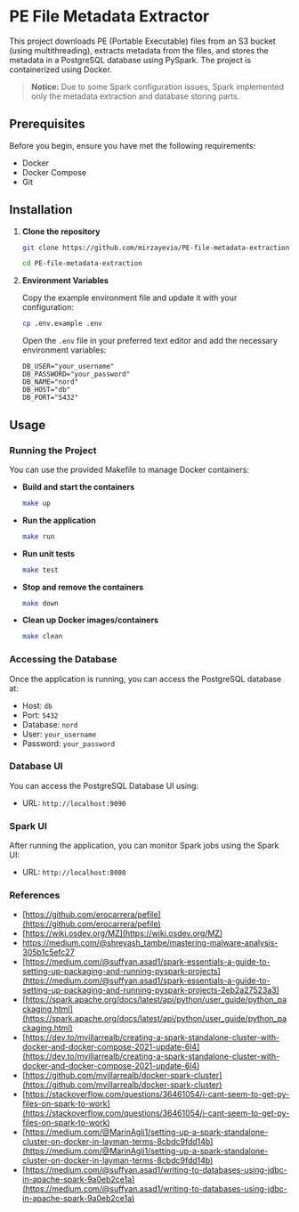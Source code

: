 # PE File Metadata Extractor

This project downloads PE (Portable Executable) files from an S3 bucket (using multithreading), extracts metadata from the files, and stores the metadata in a PostgreSQL database using PySpark. The project is containerized using Docker.
> **Notice:** Due to some Spark configuration issues, Spark implemented only the metadata extraction and database storing parts.

## Prerequisites

Before you begin, ensure you have met the following requirements:
- Docker
- Docker Compose
- Git

## Installation

1. **Clone the repository**
    ```bash
    git clone https://github.com/mirzayevio/PE-file-metadata-extraction.git
    ```
    ```bash
    cd PE-file-metadata-extraction
    ```

2. **Environment Variables**

    Copy the example environment file and update it with your configuration:
    ```bash
    cp .env.example .env
    ```

    Open the `.env` file in your preferred text editor and add the necessary environment variables:
    ```
    DB_USER="your_username"
    DB_PASSWORD="your_password"
    DB_NAME="nord"
    DB_HOST="db"
    DB_PORT="5432"
    ```

## Usage

### Running the Project

You can use the provided Makefile to manage Docker containers:

- **Build and start the containers**
    ```bash
    make up
    ```

- **Run the application**
    ```bash
    make run
    ```

- **Run unit tests**
    ```bash
    make test
    ```

- **Stop and remove the containers**
    ```bash
    make down
    ```

- **Clean up Docker images/containers**
    ```bash
    make clean
    ```

### Accessing the Database

Once the application is running, you can access the PostgreSQL database at:
- Host: `db`
- Port: `5432`
- Database: `nord`
- User: `your_username`
- Password: `your_password`


### Database UI

You can access the PostgreSQL Database UI using:
- URL: `http://localhost:9090`

### Spark UI

After running the application, you can monitor Spark jobs using the Spark UI:
- URL: `http://localhost:8080`


### References

- [https://github.com/erocarrera/pefile](https://github.com/erocarrera/pefile)
- [https://wiki.osdev.org/MZ](https://wiki.osdev.org/MZ)
- https://medium.com/@shreyash_tambe/mastering-malware-analysis-305b1c5efc27
- [https://medium.com/@suffyan.asad1/spark-essentials-a-guide-to-setting-up-packaging-and-running-pyspark-projects](https://medium.com/@suffyan.asad1/spark-essentials-a-guide-to-setting-up-packaging-and-running-pyspark-projects-2eb2a27523a3)
- [https://spark.apache.org/docs/latest/api/python/user_guide/python_packaging.html](https://spark.apache.org/docs/latest/api/python/user_guide/python_packaging.html)
- [https://dev.to/mvillarrealb/creating-a-spark-standalone-cluster-with-docker-and-docker-compose-2021-update-6l4](https://dev.to/mvillarrealb/creating-a-spark-standalone-cluster-with-docker-and-docker-compose-2021-update-6l4)
- [https://github.com/mvillarrealb/docker-spark-cluster](https://github.com/mvillarrealb/docker-spark-cluster)
- [https://stackoverflow.com/questions/36461054/i-cant-seem-to-get-py-files-on-spark-to-work](https://stackoverflow.com/questions/36461054/i-cant-seem-to-get-py-files-on-spark-to-work)
- [https://medium.com/@MarinAgli1/setting-up-a-spark-standalone-cluster-on-docker-in-layman-terms-8cbdc9fdd14b](https://medium.com/@MarinAgli1/setting-up-a-spark-standalone-cluster-on-docker-in-layman-terms-8cbdc9fdd14b)
- [https://medium.com/@suffyan.asad1/writing-to-databases-using-jdbc-in-apache-spark-9a0eb2ce1a](https://medium.com/@suffyan.asad1/writing-to-databases-using-jdbc-in-apache-spark-9a0eb2ce1a)
